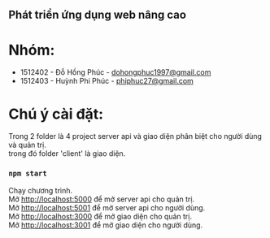 ## Phát triển ứng dụng web nâng cao

# Nhóm:

- 1512402 - Đỗ Hồng Phúc - dohongphuc1997@gmail.com<br />
- 1512403 - Huỳnh Phi Phúc - phiphuc27@gmail.com<br />

# Chú ý cài đặt:

Trong 2 folder là 4 project server api và giao diện phân biệt cho người dùng và quản trị.<br />
trong đó folder 'client' là giao diện.

### `npm start`

Chạy chương trình.<br />
Mở [http://localhost:5000](http://localhost:5000) để mở server api cho quản trị.<br />
Mở [http://localhost:5001](http://localhost:5001) để mở server api cho người dùng.<br />
Mở [http://localhost:3000](http://localhost:5000) để mở giao diện cho quản trị.<br />
Mở [http://localhost:3001](http://localhost:5001) để mở giao diện cho người dùng.<br />
